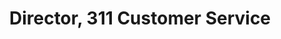 ---
Destinations: recffwAilsrh4mF3z
title: Director, 311 Customer Service
contactImage: OrderedDict([('id', 'attXSmTaVORym5sEB'), ('width', 500), ('height', 500), ('url', 'https://dl.airtable.com/.attachments/68e7c8e3a7628c1030a0edef059381f4/5286bf6f/311-icon1.png?ts=1660580972&userId=usr3dGtitKwSxUcGO&cs=a1246b4145ecead2'), ('filename', '311-icon (1).png'), ('size', 129422), ('type', 'image/png'), ('thumbnails', OrderedDict([('small', OrderedDict([('url', 'https://dl.airtable.com/.attachmentThumbnails/bbc5e7392959b9848e7bfd9debe4ca51/446be073?ts=1660580972&userId=usr3dGtitKwSxUcGO&cs=113c710abc7d8952'), ('width', 36), ('height', 36)])), ('large', OrderedDict([('url', 'https://dl.airtable.com/.attachmentThumbnails/f7b6cf090f958df26a017fc9e31c1c6e/0a660258?ts=1660580972&userId=usr3dGtitKwSxUcGO&cs=1524190c8d079b57'), ('width', 500), ('height', 500)])), ('full', OrderedDict([('url', 'https://dl.airtable.com/.attachmentThumbnails/acb49cc2aff21bf8ccb90ecec2941614/4f244538?ts=1660580972&userId=usr3dGtitKwSxUcGO&cs=b15a4c5468a15b1f'), ('width', 3000), ('height', 3000)]))]))])
Project Page Content: How can we increase response rates for the 311 satisfaction survey?
name: Paula X. Stallcup
employer: City of San Antonio
Last Modified: 2022-05-27T14:16:46.000Z
---